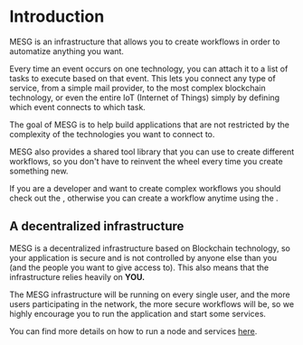 # Introduction

MESG is an infrastructure that allows you to create workflows in order to automatize anything you want.

Every time an event occurs on one technology, you can attach it to a list of tasks to execute based on that event. This lets you connect any type of service, from a simple mail provider, to the most complex blockchain technology, or even the entire IoT \(Internet of Things\) simply by defining which event connects to which task.

The goal of MESG is to help build applications that are not restricted by the complexity of the technologies you want to connect to. 

MESG also provides a shared tool library that you can use to create different workflows, so you don't have to reinvent the wheel every time you create something new. 

If you are a developer and want to create complex workflows you should check out the , otherwise you can create a workflow anytime using the .

## A decentralized infrastructure

MESG is a decentralized infrastructure based on Blockchain technology, so your application is secure and is not controlled by anyone else than you \(and the people you want to give access to\). This also means that the infrastructure relies heavily on **YOU.**

The MESG infrastructure will be running on every single user, and the more users participating in the network, the more secure workflows will be, so we highly encourage you to run the application and start some services.   
  
You can find more details on how to run a node and services [here](https://github.com/mesg-foundation/documentation/tree/b3d92737e4dfd41f30e20d0ab1f2b8dbbf045a2d/node/README.md).

